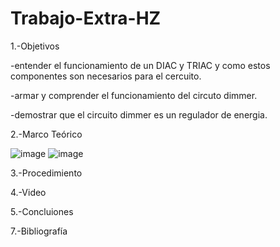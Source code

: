 # Trabajo-Extra-HZ


1.-Objetivos

-entender el funcionamiento de un DIAC y TRIAC y como estos componentes son necesarios para el cercuito.

-armar y comprender el funcionamiento del circuto dimmer. 

-demostrar que el circuito dimmer es un regulador de energia.

2.-Marco Teórico

![image](https://user-images.githubusercontent.com/93899720/150904261-9f272f1e-2676-4e96-aaad-92375f811e4d.png)
![image](https://user-images.githubusercontent.com/93899720/150904432-7b64da29-bcd1-4a45-be8a-8e1c8b6d744e.png)


3.-Procedimiento


4.-Video


5.-Concluiones


7.-Bibliografía
